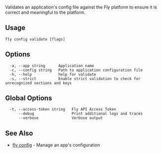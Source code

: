 Validates an application's config file against the Fly platform to
ensure it is correct and meaningful to the platform.

## Usage
~~~
fly config validate [flags]
~~~

## Options

~~~
  -a, --app string      Application name
  -c, --config string   Path to application configuration file
  -h, --help            help for validate
  -s, --strict          Enable strict validation to check for unrecognized sections and keys
~~~

## Global Options

~~~
  -t, --access-token string   Fly API Access Token
      --debug                 Print additional logs and traces
      --verbose               Verbose output
~~~

## See Also

* [fly config](/docs/flyctl/config/)	 - Manage an app's configuration


